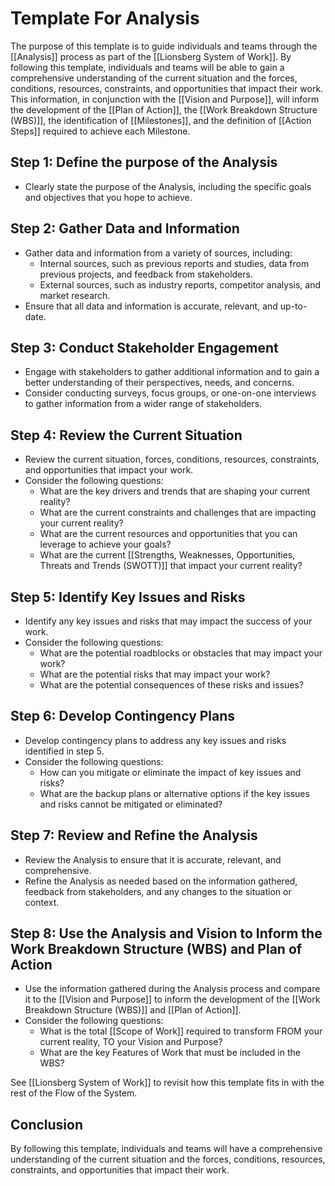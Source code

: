 # Template For Analysis

The purpose of this template is to guide individuals and teams through the [[Analysis]] process as part of the [[Lionsberg System of Work]]. By following this template, individuals and teams will be able to gain a comprehensive understanding of the current situation and the forces, conditions, resources, constraints, and opportunities that impact their work. This information, in conjunction with the [[Vision and Purpose]], will inform the development of the [[Plan of Action]], the [[Work Breakdown Structure (WBS)]], the identification of [[Milestones]], and the definition of [[Action Steps]] required to achieve each Milestone.

## Step 1: Define the purpose of the Analysis

-   Clearly state the purpose of the Analysis, including the specific goals and objectives that you hope to achieve.

## Step 2: Gather Data and Information

-   Gather data and information from a variety of sources, including:
    -   Internal sources, such as previous reports and studies, data from previous projects, and feedback from stakeholders.
    -   External sources, such as industry reports, competitor analysis, and market research.
-   Ensure that all data and information is accurate, relevant, and up-to-date.

## Step 3: Conduct Stakeholder Engagement

-   Engage with stakeholders to gather additional information and to gain a better understanding of their perspectives, needs, and concerns.
-   Consider conducting surveys, focus groups, or one-on-one interviews to gather information from a wider range of stakeholders.

## Step 4: Review the Current Situation

-   Review the current situation, forces, conditions, resources, constraints, and opportunities that impact your work.
-   Consider the following questions:
    -   What are the key drivers and trends that are shaping your current reality?
    -   What are the current constraints and challenges that are impacting your current reality?
    -   What are the current resources and opportunities that you can leverage to achieve your goals?
    -   What are the current [[Strengths, Weaknesses, Opportunities, Threats and Trends (SWOTT)]] that impact your current reality?

## Step 5: Identify Key Issues and Risks

-   Identify any key issues and risks that may impact the success of your work.
-   Consider the following questions:
    -   What are the potential roadblocks or obstacles that may impact your work?
    -   What are the potential risks that may impact your work?
    -   What are the potential consequences of these risks and issues?

## Step 6: Develop Contingency Plans

-   Develop contingency plans to address any key issues and risks identified in step 5.
-   Consider the following questions:
    -   How can you mitigate or eliminate the impact of key issues and risks?
    -   What are the backup plans or alternative options if the key issues and risks cannot be mitigated or eliminated?

## Step 7: Review and Refine the Analysis

-   Review the Analysis to ensure that it is accurate, relevant, and comprehensive.
-   Refine the Analysis as needed based on the information gathered, feedback from stakeholders, and any changes to the situation or context.

## Step 8: Use the Analysis and Vision to Inform the Work Breakdown Structure (WBS) and Plan of Action

-   Use the information gathered during the Analysis process and compare it to the [[Vision and Purpose]] to inform the development of the [[Work Breakdown Structure (WBS)]] and [[Plan of Action]]. 
-   Consider the following questions:
    -  What is the total [[Scope of Work]] required to transform FROM your current reality, TO your Vision and Purpose?   
    -  What are the key Features of Work that must be included in the WBS?

See [[Lionsberg System of Work]] to revisit how this template fits in with the rest of the Flow of the System. 

## Conclusion

By following this template, individuals and teams will have a comprehensive understanding of the current situation and the forces, conditions, resources, constraints, and opportunities that impact their work.